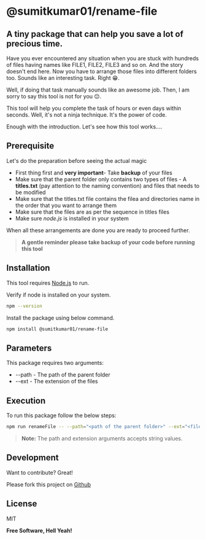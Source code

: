 # @sumitkumar01/rename-file

## A tiny package that can help you save a lot of precious time.

Have you ever encountered any situation when you are stuck with hundreds of files having names like FILE1, FILE2, FILE3 and so on. And the story doesn't end here. Now you have to arrange those files into different folders too. Sounds like an interesting task. Right 😁.

Well, if doing that task manually sounds like an awesome job. Then, I am sorry to say this tool is not for you 😔.

This tool will help you complete the task of hours or even days within seconds. Well, it's not a ninja technique. It's the power of code.

Enough with the introduction. Let's see how this tool works....

## Prerequisite

Let's do the preparation before seeing the actual magic

- First thing first and **very important**- Take **backup** of your files
- Make sure that the parent folder only contains two types of files - A **titles.txt** (pay attention to the naming convention) and files that needs to be modified
- Make sure that the titles.txt file contains the filea and directories name in the order that you want to arrange them
- Make sure that the files are as per the sequence in titles files
- Make sure _node.js_ is installed in your system

When all these arrangements are done you are ready to proceed further.

> **A gentle reminder please take backup of your code before running this tool**

## Installation

This tool requires [Node.js](https://nodejs.org/) to run.

Verify if node is installed on your system.

```sh
npm --version
```

Install the package using below command.

```sh
npm install @sumitkumar01/rename-file
```

## Parameters

This package requires two arguments:

- --path - The path of the parent folder
- --ext - The extension of the files

## Execution

To run this package follow the below steps:

```sh
npm run renameFile -- --path="<path of the parent folder>" --ext="<file extension>"
```

> **Note:** The path and extension arguments accepts string values.

## Development

Want to contribute? Great!

Please fork this project on [Github](https://github.com/designer-stuff/Rename-File)

## License

MIT

**Free Software, Hell Yeah!**
